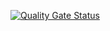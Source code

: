 [![Quality Gate Status](https://sonarcloud.io/api/project_badges/measure?project=malejandro80_medico-front&metric=alert_status)](https://sonarcloud.io/summary/new_code?id=malejandro80_medico-front)
